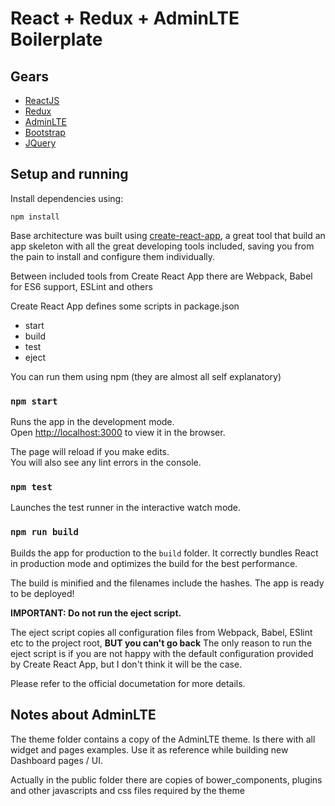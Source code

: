 # React + Redux + AdminLTE Boilerplate


## Gears
* [ReactJS](https://reactjs.org)
* [Redux](http://redux.js.org)
* [AdminLTE](https://adminlte.io)
* [Bootstrap](https://getbootstrap.com/)
* [JQuery](https://jquery.com/)

## Setup and running

Install dependencies using:
```
npm install
```

Base architecture was built using [create-react-app](https://github.com/facebookincubator/create-react-app), a great tool that build an app skeleton with all the great developing tools included, saving you from the pain to install and configure them individually.

Between included tools from Create React App there are Webpack, Babel for ES6 support, ESLint and others

Create React App defines some scripts in package.json
* start
* build
* test
* eject

You can run them using npm (they are almost all self explanatory)

### `npm start`

Runs the app in the development mode.<br>
Open [http://localhost:3000](http://localhost:3000) to view it in the browser.

The page will reload if you make edits.<br>
You will also see any lint errors in the console.

### `npm test`

Launches the test runner in the interactive watch mode.

### `npm run build`

Builds the app for production to the `build` folder.
It correctly bundles React in production mode and optimizes the build for the best performance.

The build is minified and the filenames include the hashes.
The app is ready to be deployed!

**IMPORTANT: Do not run the eject script.**

The eject script copies all configuration files from Webpack, Babel, ESlint etc to the project root, **BUT you can't go back**
The only reason to run the eject script is if you are not happy with the default configuration provided by Create React App, but I don't think it will be the case.

Please refer to the official documetation for more details.

## Notes about AdminLTE

The theme folder contains a copy of the AdminLTE theme. Is there with all widget and pages examples. Use it as reference while building new Dashboard pages / UI.

Actually in the public folder there are copies of bower_components, plugins and other javascripts and css files required by the theme
